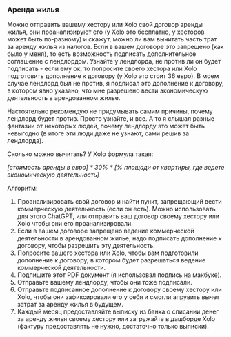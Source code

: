 ### Аренда жилья

Можно отправить вашему хестору или Xolo свой договор аренды жилья, они проанализируют его (у Xolo это бесплатно, у
хесторов может быть по-разному) и скажут, можно ли вам вычитать часть трат за аренду жилья из налогов. Если в вашем
договоре это запрещено (как было у меня), то есть возможность подписать дополнительное соглашение с лендлордом.
Узнайте у лендлорда, не против ли он будет подписать - если ему ок, то попросите своего хестора или Xolo подготовить
дополнение к договору (у Xolo это стоит 36 евро). В моем случае лендлорд был не против, я подписал это дополнение к
договору, в котором явно указано, что мне разрешено вести экономическую деятельность в арендованном жилье.

Настоятельно рекомендую не придумывать самим причины, почему лендлорд будет против. Просто узнайте, и все. А то я
слышал разные фантазии от некоторых людей, почему лендлорду это может быть невыгодно (в итоге эти люди даже не
узнают, сами решив за лендлорда).

Сколько можно вычитать? У Xolo формула такая:

_[стоимость аренды в евро] *
30% * [% площади от квартиры, где ведете экономическую деятельность]_

Алгоритм:

1. Проанализировать свой договор и найти пункт, запрещающий вести коммерческую деятельность (если он есть). Можно
   использовать для этого ChatGPT, или отправить ваш договор своему хестору или Xolo чтобы они его проанализировали.
2. Если в вашем договоре запрещено ведение коммерческой деятельности в арендованном жилье, надо подписать дополнение к
   договору, чтобы разрешить эту деятельность.
3. Попросите вашего хестора или Xolo, чтобы вам подготовили дополнение к договору, в котором будет разрешаться ведение
   коммерческой деятельности.
4. Подпишите этот PDF документ (я использовал подпись на макбуке).
5. Отправьте вашему лендлорду, чтобы они тоже подписали.
6. Отправьте подписанное дополнение к договору своему хестору или Xolo, чтобы они зафиксировали его у себя и смогли
   апрувить вычет затрат за аренду жилья в будущем.
7. Каждый месяц предоставляйте выписку из банка о списании денег за аренду жилья своему хестору или загружайте в
   дашборде Xolo (фактуру предоставлять не нужно, достаточно только выписки).
